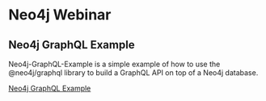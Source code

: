 # Neo4j Webinar

## Neo4j GraphQL Example
Neo4j-GraphQL-Example is a simple example of how to use the @neo4j/graphql library to build a GraphQL API on top of a Neo4j database.

[Neo4j GraphQL Example](./neo4j-graphql-example/Readme.md)